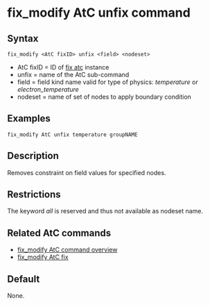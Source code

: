 # fix_modify AtC unfix command

## Syntax

    fix_modify <AtC fixID> unfix <field> <nodeset>

-   AtC fixID = ID of [fix atc](fix_atc) instance
-   unfix = name of the AtC sub-command
-   field = field kind name valid for type of physics: *temperature* or
    *electron_temperature*
-   nodeset = name of set of nodes to apply boundary condition

## Examples

``` LAMMPS
fix_modify AtC unfix temperature groupNAME
```

## Description

Removes constraint on field values for specified nodes.

## Restrictions

The keyword *all* is reserved and thus not available as nodeset name.

## Related AtC commands

-   [fix_modify AtC command overview](atc_fix_modify)
-   [fix_modify AtC fix](atc_fix)

## Default

None.
